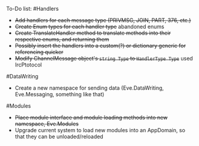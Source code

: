 To-Do list:
#Handlers
- ~~Add handlers for each message type (PRIVMSG, JOIN, PART, 376, etc.)~~
- ~~Create Enum types for each handler type~~ abandoned enums
- ~~Create TranslateHandler method to translate methods into their respective enums, and returning them~~
- ~~Possibly insert the handlers into a custom(?) or dictionary generic for referencing quicker~~
- ~~Modify ChannelMessage object's `string Type` to `HandlerType Type`~~ used IrcPtotocol

#DataWriting
- Create a new namespace for sending data (Eve.DataWriting, Eve.Messaging, something like that)

#Modules
- ~~Place module interface and module loading methods into new namespace, Eve.Modules~~
- Upgrade current system to load new modules into an AppDomain, so that they can be unloaded/reloaded
